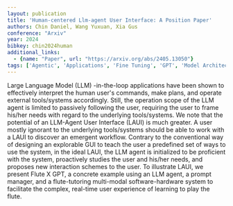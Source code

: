 ```yaml
---
layout: publication
title: 'Human-centered Llm-agent User Interface: A Position Paper'
authors: Chin Daniel, Wang Yuxuan, Xia Gus
conference: "Arxiv"
year: 2024
bibkey: chin2024human
additional_links:
  - {name: "Paper", url: "https://arxiv.org/abs/2405.13050"}
tags: ['Agentic', 'Applications', 'Fine Tuning', 'GPT', 'Model Architecture', 'Prompting', 'Reinforcement Learning', 'Tools']
---
```

Large Language Model (LLM) -in-the-loop applications have been shown to
effectively interpret the human user's commands, make plans, and operate
external tools/systems accordingly. Still, the operation scope of the LLM agent
is limited to passively following the user, requiring the user to frame his/her
needs with regard to the underlying tools/systems. We note that the potential
of an LLM-Agent User Interface (LAUI) is much greater. A user mostly ignorant
to the underlying tools/systems should be able to work with a LAUI to discover
an emergent workflow. Contrary to the conventional way of designing an
explorable GUI to teach the user a predefined set of ways to use the system, in
the ideal LAUI, the LLM agent is initialized to be proficient with the system,
proactively studies the user and his/her needs, and proposes new interaction
schemes to the user. To illustrate LAUI, we present Flute X GPT, a concrete
example using an LLM agent, a prompt manager, and a flute-tutoring multi-modal
software-hardware system to facilitate the complex, real-time user experience
of learning to play the flute.
